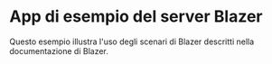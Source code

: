 # <a name="blazor-server-sample-app"></a>App di esempio del server Blazer

Questo esempio illustra l'uso degli scenari di Blazer descritti nella documentazione di Blazer.
